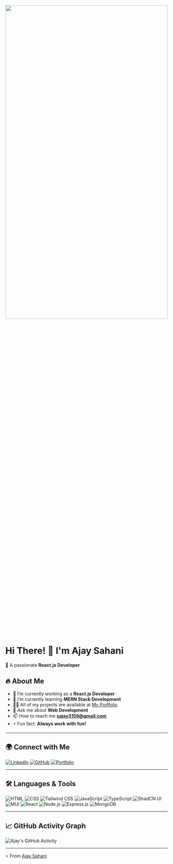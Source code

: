 <p align="center">
  <img src="https://github.com/user-attachments/assets/655e5742-e228-4ea1-806b-8fb3e64b18e6" width="100%" height="50%">
</p>

# Hi There! 👋 I'm Ajay Sahani

🚀 A passionate **React.js Developer**

## 🔥 About Me

- 🔭 I’m currently working as a **React.js Developer**
- 🌱 I’m currently learning **MERN Stack Development**
- 👨‍💻 All of my projects are available at [My Portfolio](https://my-portfolio-dev-rocw.onrender.com)
- 💬 Ask me about **Web Development**
- 📫 How to reach me **sajay3159@gmail.com**
- ⚡ Fun fact: **Always work with fun!**

---

## 🌍 Connect with Me

[![LinkedIn](https://img.shields.io/badge/LinkedIn-0A66C2?style=for-the-badge&logo=linkedin&logoColor=white)](https://linkedin.com/in/sajay3159)
[![GitHub](https://img.shields.io/badge/GitHub-181717?style=for-the-badge&logo=github&logoColor=white)](https://github.com/sajay3159)
[![Portfolio](https://img.shields.io/badge/Portfolio-FF5722?style=for-the-badge&logo=react&logoColor=white)](https://my-portfolio-dev-rocw.onrender.com)

---

## 🛠️ Languages & Tools

![HTML](https://img.shields.io/badge/HTML5-E34F26?style=for-the-badge&logo=html5&logoColor=white)
![CSS](https://img.shields.io/badge/CSS3-1572B6?style=for-the-badge&logo=css3&logoColor=white)
![Tailwind CSS](https://img.shields.io/badge/TailwindCSS-38B2AC?style=for-the-badge&logo=tailwind-css&logoColor=white)
![JavaScript](https://img.shields.io/badge/JavaScript-F7DF1E?style=for-the-badge&logo=javascript&logoColor=black)
![TypeScript](https://img.shields.io/badge/TypeScript-3178C6?style=for-the-badge&logo=typescript&logoColor=white)
![ShadCN UI](https://img.shields.io/badge/ShadCN_UI-000000?style=for-the-badge&logo=shadcn&logoColor=white)
![MUI](https://img.shields.io/badge/MUI-007FFF?style=for-the-badge&logo=mui&logoColor=white)
![React](https://img.shields.io/badge/React-61DAFB?style=for-the-badge&logo=react&logoColor=black)
![Node.js](https://img.shields.io/badge/Node.js-339933?style=for-the-badge&logo=node-dot-js&logoColor=white)
![Express.js](https://img.shields.io/badge/Express.js-000000?style=for-the-badge&logo=express&logoColor=white)
![MongoDB](https://img.shields.io/badge/MongoDB-47A248?style=for-the-badge&logo=mongodb&logoColor=white)

---

<!-- ## 📊 GitHub Stats

![Ajay's GitHub Stats](https://github-readme-stats.vercel.app/api?username=sajay3159&show_icons=true&theme=radical)

![Most Used Languages](https://github-readme-stats.vercel.app/api/top-langs/?username=sajay3159&layout=compact&theme=radical)

--- -->

## 📈 GitHub Activity Graph

![Ajay's GitHub Activity](https://github-readme-activity-graph.vercel.app/graph?username=sajay3159&theme=react-dark)

---

⭐️ From [Ajay Sahani](https://github.com/sajay3159)

<!--
**sajay3159/sajay3159** is a ✨ _special_ ✨ repository because its `README.md` (this file) appears on your GitHub profile.

Here are some ideas to get you started:

- 🔭 I’m currently working on ...
- 🌱 I’m currently learning ...
- 👯 I’m looking to collaborate on ...
- 🤔 I’m looking for help with ...
- 💬 Ask me about ...
- 📫 How to reach me: ...
- 😄 Pronouns: ...
- ⚡ Fun fact: ...
-->
